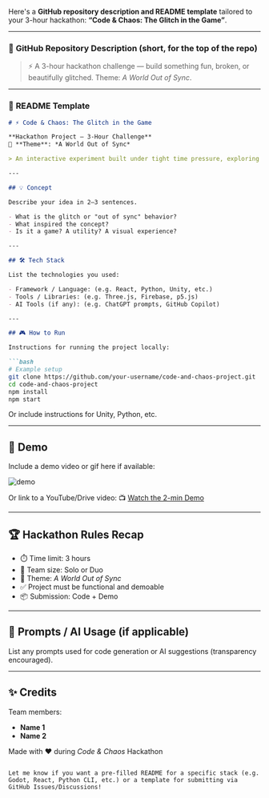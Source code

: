 Here's a **GitHub repository description and README template** tailored to your 3-hour hackathon: **“Code & Chaos: The Glitch in the Game”**.

---

### 📝 **GitHub Repository Description (short, for the top of the repo)**

> ⚡ A 3-hour hackathon challenge — build something fun, broken, or beautifully glitched. Theme: *A World Out of Sync*.

---

### 📄 **README Template**

````markdown
# ⚡ Code & Chaos: The Glitch in the Game

**Hackathon Project – 3-Hour Challenge**  
🎯 **Theme**: *A World Out of Sync*

> An interactive experiment built under tight time pressure, exploring the beauty of glitches, loops, and logical breakdowns.

---

## 💡 Concept

Describe your idea in 2–3 sentences.

- What is the glitch or "out of sync" behavior?
- What inspired the concept?
- Is it a game? A utility? A visual experience?

---

## 🛠️ Tech Stack

List the technologies you used:

- Framework / Language: (e.g. React, Python, Unity, etc.)
- Tools / Libraries: (e.g. Three.js, Firebase, p5.js)
- AI Tools (if any): (e.g. ChatGPT prompts, GitHub Copilot)

---

## 🎮 How to Run

Instructions for running the project locally:

```bash
# Example setup
git clone https://github.com/your-username/code-and-chaos-project.git
cd code-and-chaos-project
npm install
npm start
````

Or include instructions for Unity, Python, etc.

---

## 🎥 Demo

Include a demo video or gif here if available:

![demo](link-to-demo.gif)

Or link to a YouTube/Drive video:
📺 [Watch the 2-min Demo](https://example.com)

---

## 🏆 Hackathon Rules Recap

* ⏱️ Time limit: 3 hours
* 👥 Team size: Solo or Duo
* 🧠 Theme: *A World Out of Sync*
* ✅ Project must be functional and demoable
* 📦 Submission: Code + Demo

---

## 📌 Prompts / AI Usage (if applicable)

List any prompts used for code generation or AI suggestions (transparency encouraged).

---

## ✨ Credits

Team members:

* **Name 1**
* **Name 2**

Made with ❤️ during *Code & Chaos* Hackathon

```

Let me know if you want a pre-filled README for a specific stack (e.g. Godot, React, Python CLI, etc.) or a template for submitting via GitHub Issues/Discussions!
```
